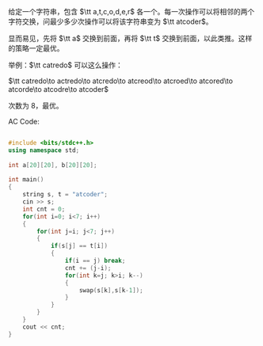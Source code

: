 给定一个字符串，包含 $\tt a,t,c,o,d,e,r$ 各一个。每一次操作可以将相邻的两个字符交换，问最少多少次操作可以将该字符串变为 $\tt atcoder$。

显而易见，先将 $\tt a$ 交换到前面，再将 $\tt t$ 交换到前面，以此类推。这样的策略一定最优。

举例：$\tt catredo$ 可以这么操作：

$\tt catredo\to actredo\to atcredo\to atcreod\to atcroed\to atcored\to atcorde\to atcodre\to atcoder$

次数为 $8$，最优。

AC Code:

```cpp

#include <bits/stdc++.h>
using namespace std;
 
int a[20][20], b[20][20];
 
int main()
{
	string s, t = "atcoder";
	cin >> s;
	int cnt = 0;
	for(int i=0; i<7; i++)
	{
		for(int j=i; j<7; j++)
		{
			if(s[j] == t[i])
			{
				if(i == j) break;
				cnt += (j-i);
				for(int k=j; k>i; k--)
				{
					swap(s[k],s[k-1]);
				}
			}
		}
	}
	cout << cnt;
}

```

